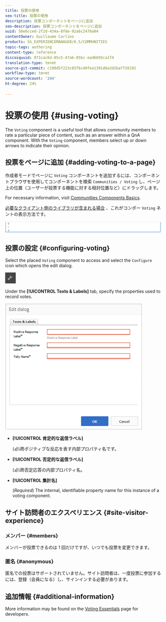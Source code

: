 ```yaml
---
title: 投票の使用
seo-title: 投票の使用
description: 投票コンポーネントをページに追加
seo-description: 投票コンポーネントをページに追加
uuid: 56e6cced-2f2d-434a-8fde-92a6c2478a04
contentOwner: Guillaume Carlino
products: SG_EXPERIENCEMANAGER/6.5/COMMUNITIES
topic-tags: authoring
content-type: reference
discoiquuid: 071cac6d-05c5-47ab-85bc-ead6693ca1f4
translation-type: tm+mt
source-git-commit: c190d5f223c85f6c49fea1391d8a3d2baff20192
workflow-type: tm+mt
source-wordcount: '244'
ht-degree: 24%

---
```



# 投票の使用 {#using-voting}

The `Voting` component is a useful tool that allows community members to rate a particular piece of content, such as an answer within a QnA component. With the `Voting` component, members select up or down arrows to indicate their opinion.

## 投票をページに追加 {#adding-voting-to-a-page}

作成者モードでページに `Voting` コンポーネントを追加するには、コンポーネントブラウザを使用してコンポーネントを検索 `Communities / Voting` し、ページ上の位置（ユーザーが投票する機能に対する相対位置など）にドラッグします。

For necessary information, visit [Communities Components Basics](basics.md).

[必要なクライアント側のライブラリが含まれる場合](essentials-voting.md#essentials-for-client-side) 、これがコンポー `Voting` ネントの表示方法です。

![投票構成要素](assets/voting-component.png)

## 投票の設定 {#configuring-voting}

Select the placed `Voting` component to access and select the `Configure` icon which opens the edit dialog.

![設定](assets/configure-new.png)

Under the **[!UICONTROL Texts &amp; Labels]** tab, specify the properties used to record votes.

![投票ラベル](assets/voting-label.png)

* **[!UICONTROL 肯定的な返信ラベル]**

   (*必須*)ポジティブな反応を表す内部プロパティ名です。

* **[!UICONTROL 否定的な返信ラベル]**

   (*必須*)否定応答の内部プロパティ名。

* **[!UICONTROL 集計名]**

   (*Required*) The internal, identifiable property name for this instance of a voting component.

## サイト訪問者のエクスペリエンス {#site-visitor-experience}

### メンバー {#members}

メンバーが投票できるのは 1 回だけですが、いつでも投票を変更できます。

### 匿名 {#anonymous}

匿名での投票はサポートされていません。サイト訪問者は、一度投票に参加するには、登録（会員になる）し、サインインする必要があります。

## 追加情報 {#additional-information}

More information may be found on the [Voting Essentials](essentials-voting.md) page for developers.
